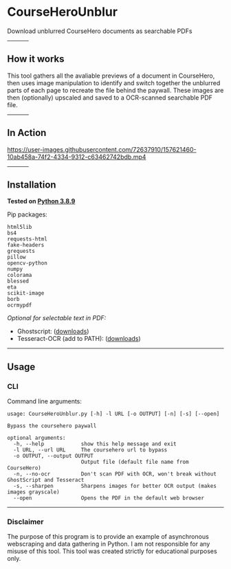 # CourseHeroUnblur

Download unblurred CourseHero documents as searchable PDFs

<hr width=50>


## How it works

This tool gathers all the avaliable previews of a document in CourseHero, then uses image manipulation to identify and switch together the unblurred parts of each page to recreate the file behind the paywall. These images are then (optionally) upscaled and saved to a OCR-scanned searchable PDF file.

<hr width=50>

## In Action

https://user-images.githubusercontent.com/72637910/157621460-10ab458a-74f2-4334-9312-c63462742bdb.mp4


<hr width=50>

## Installation

**Tested on [Python 3.8.9](https://www.python.org/downloads/release/python-389/)**

Pip packages:
```
html5lib
bs4
requests-html
fake-headers
grequests
pillow
opencv-python
numpy
colorama
blessed
eta
scikit-image
borb
ocrmypdf
```

*Optional for selectable text in PDF:*

- Ghostscript: ([downloads](https://www.ghostscript.com/releases/gsdnld.html))
- Tesseract-OCR (add to PATH): ([downloads](https://tesseract-ocr.github.io/tessdoc/Home.html#binaries))

---

## Usage


### CLI

Command line arguments:
```
usage: CourseHeroUnblur.py [-h] -l URL [-o OUTPUT] [-n] [-s] [--open]

Bypass the coursehero paywall

optional arguments:
  -h, --help            show this help message and exit
  -l URL, --url URL     The coursehero url to bypass
  -o OUTPUT, --output OUTPUT
                        Output file (default file name from CourseHero)
  -n, --no-ocr          Don't scan PDF with OCR, won't break without GhostScript and Tesseract
  -s, --sharpen         Sharpens images for better OCR output (makes images grayscale)
  --open                Opens the PDF in the default web browser
```

---


### Disclaimer
The purpose of this program is to provide an example of asynchronous webscraping and data gathering in Python. I am not responsible for any misuse of this tool. This tool was created strictly for educational purposes only.

